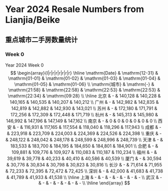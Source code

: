 # Year 2024 Resale Numbers from Lianjia/Beike

## 重点城市二手房数量统计



### Week 0

$\text{Year 2024 Week 0}$
$$
\begin{array}{l|r|r|r|r|r|r|r}
\hline
\mathrm{Date} & \mathrm{12-31} & \mathrm{01-01} & \mathrm{01-02} & \mathrm{01-03} & \mathrm{01-04} & \mathrm{01-05} & \mathrm{01-06} \\
\mathrm{城市} & \mathrm{-} & \mathrm{21:58} & \mathrm{22:58} & \mathrm{22:53} & \mathrm{22:53} & \mathrm{22:34} & \mathrm{09:28} \\
\hline
北京 & - & 140,128 & 140,228 & 140,165 & 140,535 & 140,207 & 140,212 \\
广州 & - & 142,982 & 142,835 & 142,819 & 142,882 & 142,930 & 143,021 \\
苏州 & - & 172,180 & 171,791 & 172,256 & 172,309 & 172,448 & 171,719 \\
杭州 & - & 145,313 & 145,980 & 146,992 & 147,196 & 147,149 & 147,162 \\
南京 & - & 0 & 0 & 0 & 0 & 0 & 0 \\
西安 & - & 116,931 & 117,165 & 117,554 & 118,040 & 118,296 & 117,943 \\
成都 & - & 223,918 & 223,709 & 224,003 & 224,369 & 224,526 & 224,398 \\
重庆 & - & 248,122 & 248,042 & 248,178 & 248,599 & 248,996 & 248,739 \\
天津 & - & 183,533 & 183,700 & 184,195 & 184,650 & 184,801 & 184,901 \\
合肥 & - & 109,881 & 109,776 & 109,927 & 110,083 & 110,187 & 110,234 \\
福州 & - & 39,619 & 39,778 & 40,233 & 40,410 & 40,586 & 40,539 \\
厦门 & - & 30,594 & 30,776 & 30,834 & 30,798 & 30,823 & 30,816 \\
长沙 & - & 71,614 & 71,955 & 72,233 & 72,395 & 72,472 & 72,425 \\
深圳 & - & 42,000 & 41,683 & 41,738 & 41,789 & 41,933 & 41,538 \\
\hline
上海 & - & - & - & - & - & - & - \\
武汉 & - & - & - & - & - & - & - \\
\hline
\end{array}
$$

